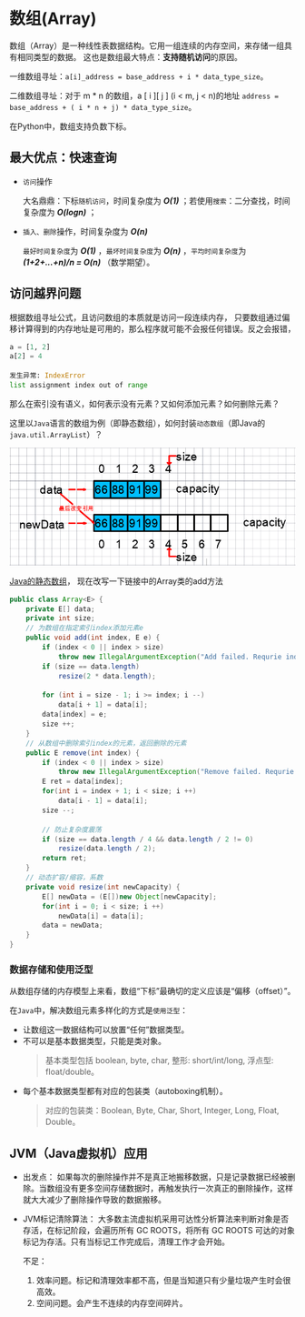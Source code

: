# 数组(Array)

数组（Array）是一种线性表数据结构。它用一组连续的内存空间，来存储一组具有相同类型的数据。
这也是数组最大特点：**支持随机访问**的原因。

一维数组寻址：`a[i]_address = base_address + i * data_type_size`。

二维数组寻址：对于 m * n 的数组，a [ i ][ j ] (i < m, j < n)的地址
`address = base_address + ( i * n + j) * data_type_size`。

在Python中，数组支持负数下标。

## 最大优点：快速查询

- `访问`操作

  大名鼎鼎：下标`随机访问`，时间复杂度为 ***O(1)*** ；若使用`搜索`：二分查找，时间复杂度为 ***O(logn)*** ；

- `插入、删除`操作，时间复杂度为 ***O(n)***

  `最好时间复杂度`为 ***O(1)*** ，`最坏时间复杂度`为 ***O(n)*** ，`平均时间复杂度`为 ***(1+2+...+n)/n = O(n)*** （数学期望）。

## 访问越界问题

根据数组寻址公式，且访问数组的本质就是访问一段连续内存，
只要数组通过偏移计算得到的内存地址是可用的，那么程序就可能不会报任何错误。反之会报错，

``` py
a = [1, 2]
a[2] = 4

发生异常: IndexError
list assignment index out of range
```

那么在索引没有语义，如何表示没有元素？又如何添加元素？如何删除元素？

这里以`Java`语言的数组为例（即静态数组），如何封装`动态数组`（即Java的`java.util.ArrayList`）？

![动态数组](../../.imgs/dynamic_array.png)

[Java的静态数组](https://github.com/vfa25/leetcode_notes/blob/master/datastructure/src/array/StaticArray.java)，
现在改写一下链接中的Array类的add方法

```java
public class Array<E> {
    private E[] data;
    private int size;
    // 为数组在指定索引index添加元素e
    public void add(int index, E e) {
        if (index < 0 || index > size)
            throw new IllegalArgumentException("Add failed. Requrie index >= 0 and index <= size.");
        if (size == data.length)
            resize(2 * data.length);

        for (int i = size - 1; i >= index; i --)
            data[i + 1] = data[i];
        data[index] = e;
        size ++;
    }
    // 从数组中删除索引index的元素，返回删除的元素
    public E remove(int index) {
        if (index < 0 || index > size)
            throw new IllegalArgumentException("Remove failed. Requrie index >= 0 and index <= size.");
        E ret = data[index];
        for(int i = index + 1; i < size; i ++)
            data[i - 1] = data[i];
        size --;

        // 防止复杂度震荡
        if (size == data.length / 4 && data.length / 2 != 0)
            resize(data.length / 2);
        return ret;
    }
    // 动态扩容/缩容，系数
    private void resize(int newCapacity) {
        E[] newData = (E[])new Object[newCapacity];
        for(int i = 0; i < size; i ++)
            newData[i] = data[i];
        data = newData;
    }
}
```

### 数据存储和使用泛型

从数组存储的内存模型上来看，数组“下标”最确切的定义应该是“偏移（offset）”。

在`Java`中，解决数组元素多样化的方式是`使用泛型`：

- 让数组这一数据结构可以放置“任何”数据类型。
- 不可以是基本数据类型，只能是类对象。
  > 基本类型包括 boolean, byte, char, 整形: short/int/long, 浮点型: float/double。
- 每个基本数据类型都有对应的包装类（autoboxing机制）。
  > 对应的包装类：Boolean, Byte, Char, Short, Integer, Long, Float, Double。


## JVM（Java虚拟机）应用

- 出发点：
  如果每次的删除操作并不是真正地搬移数据，只是记录数据已经被删除。当数组没有更多空间存储数据时，再触发执行一次真正的删除操作，这样就大大减少了删除操作导致的数据搬移。
- JVM标记清除算法：
  大多数主流虚拟机采用可达性分析算法来判断对象是否存活，在标记阶段，会遍历所有 GC ROOTS，将所有 GC ROOTS 可达的对象标记为存活。只有当标记工作完成后，清理工作才会开始。

  不足：
    1. 效率问题。标记和清理效率都不高，但是当知道只有少量垃圾产生时会很高效。
    2. 空间问题。会产生不连续的内存空间碎片。
